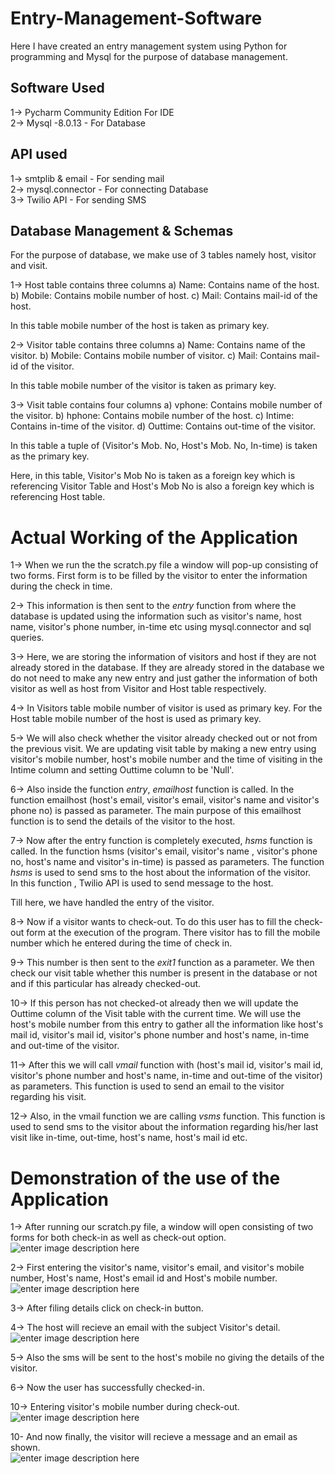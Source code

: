 # Entry-Management-Software
Here I have created an entry management system using Python for programming and Mysql for the purpose of database management.

## Software Used  
1-> Pycharm Community Edition  For IDE  
2-> Mysql -8.0.13 - For Database  

## API used  
1-> smtplib & email - For sending mail  
2-> mysql.connector - For connecting Database  
3-> Twilio API - For sending SMS  
  
## Database Management & Schemas   
For the purpose of database, we make use of 3 tables namely host, visitor and visit.

1-> Host table contains three columns
		a) Name: Contains name of the host.
		b) Mobile: Contains mobile number of host.
		c) Mail: Contains mail-id of the host.

In this table mobile number of the host is taken as primary key.

2-> Visitor table contains three columns
		a) Name: Contains name of the visitor.
		b) Mobile: Contains mobile number of visitor.
		c) Mail: Contains mail-id of the visitor.

In this table mobile number of the visitor is taken as primary key.

3-> Visit table contains four columns
		a) vphone: Contains mobile number of the visitor.
		b) hphone: Contains mobile number of the host.
		c) Intime: Contains in-time of the visitor.
		d) Outtime: Contains out-time of the visitor.
		
In this table a tuple of (Visitor's Mob. No, Host's Mob. No, In-time) is taken as the primary key.

Here, in this table, Visitor's Mob No is taken as a foreign key which is referencing Visitor Table and Host's Mob No is also a foreign key which is referencing Host table.  
  
# Actual Working of the Application  
1-> When we run the the scratch.py file a window will pop-up consisting of two forms. First form is to be filled by the visitor to enter the information during the check in time. 
  
2-> This information is then sent to the *entry* function from where the database is updated using the information such as visitor's name, host name,
visitor's phone number, in-time etc using mysql.connector and sql queries.

3-> Here, we are storing the information of visitors and host if they are not already stored in the database. If they are already stored in the database we do not need to make any new entry and just gather the information of both visitor as well as host from Visitor and Host table respectively. 

4-> In Visitors table mobile number of visitor is used as primary key. For the Host table mobile number of the host is used as primary key.

5-> We will also check whether the visitor already checked out or not from the previous visit. We are updating visit table by making a new entry using visitor's mobile number, host's mobile number and the time of visiting in the Intime column and setting Outtime column to be 'Null'.

6-> Also inside the function *entry*, *emailhost* function is called. In the function emailhost (host's email, visitor's email, visitor's name and visitor's phone no) is passed as parameter. The main purpose of this emailhost function is to send the details of the visitor to the host.
  
7-> Now after the entry function is completely executed, *hsms* function is called. In the function hsms (visitor's email, visitor's name , visitor's phone no, host's name and visitor's in-time) is passed as parameters. The function *hsms* is used to send sms to the host about the information of the visitor.  
In this function , Twilio API is used to send message to the host.  
  
Till here, we have handled the entry of the visitor. 

8-> Now if a visitor wants to check-out. To do this user has to fill the check-out form at the execution of the program. There visitor has to fill the mobile number which he entered during the time of check in. 
  
9-> This number is then sent to the *exit1* function as a parameter. We then check our visit table whether this number is present in the database or not and if this particular has already checked-out.

10-> If this person has not checked-ot already then we will update the Outtime column of the Visit table with the current time.
We will use the host's mobile number from this entry to gather all the information like host's mail id, visitor's mail id, visitor's phone number and host's name, in-time and out-time of the visitor.

11-> After this we will call *vmail* function with (host's mail id, visitor's mail id, visitor's phone number and host's name, in-time and out-time of the visitor) as parameters. This function is used to send an email to the visitor regarding his visit.

12->  Also, in the vmail function we are calling *vsms* function. This function is used to send sms to the visitor about the information regarding his/her last visit like in-time, out-time, host's name, host's mail id etc.

# Demonstration of the use of the Application  
  
  
1-> After running our scratch.py file, a window will open consisting of two forms for both check-in as well as check-out option. 
![enter image description here](https://lh3.googleusercontent.com/fc4WPhF8ywUljA9lC2d1j2mUOm9LRUQzbmKaajKfRb6YWx-zW55II9O8HsWFnN0O1eFnYM2qxXYz)

2-> First entering the visitor's name, visitor's email, and visitor's mobile number, Host's name, Host's email id and Host's mobile number.  
![enter image description here](https://lh3.googleusercontent.com/bKr247WV2_ea23I0g6ZPB24NMM6YzpIV7FH-o_4rQDskcxNFyLrMk76BLe52nRt3qz_Ko-5Tv3hb)

  
3-> After filing details click on check-in button.  
  
4-> The host will recieve an email with the subject Visitor's detail.    
  ![enter image description here](https://lh3.googleusercontent.com/Q7mpryn6jsC3wILrAq-KP9PoyygR1uA1Cz6dHDDBvSsA_JpTok_2kieBU-FLm2DY9P4oYFllXG9N)

5-> Also the sms will be sent to the host's mobile no giving the details of the visitor.

6-> Now the user has successfully checked-in.
  
10-> Entering visitor's mobile number during check-out. 
![enter image description here](https://lh3.googleusercontent.com/in52hhJ_w1kVju_wI6q8tWD8BPwe3XDDKiISwv1U9s1fZX1Mmpm-MBsdIPdY0HcDtLgOZA-jnwqY)
  
10- And now finally, the visitor will recieve a message and an email as shown.  
![enter image description here](https://lh3.googleusercontent.com/7vXSvbqKHRBI-ZTEyL4OaogcRSevWpoAm1dgDb8HGv5AUSyZFu0piMu2nliB0xvq1PesHnZ95jVU)

